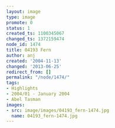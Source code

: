 ```yaml
---
layout: image
type: image
promote: 0
status: 1
created_ts: 1100345067
changed_ts: 1372159474
node_id: 1474
title: 04193 Fern
author: anj
created: '2004-11-13'
changed: '2013-06-25'
redirect_from: []
permalink: "/node/1474/"
tags:
- Highlights
- 2004/01 - January 2004
- Abel Tasman
images:
- src: image/images/04193_fern-1474.jpg
  name: 04193_fern-1474.jpg
---
```


